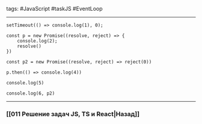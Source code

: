 tags: #JavaScript #taskJS #EventLoop 
____

```JS
setTimeout(() => console.log(1), 0);

const p = new Promise((resolve, reject) => {
    console.log(2);
    resolve()
})

const p2 = new Promise((resolve, reject) => reject(0))

p.then(() => console.log(4))

console.log(5)

console.log(6, p2)
```

___
### [[011 Решение задач JS, TS и React|Назад]]
